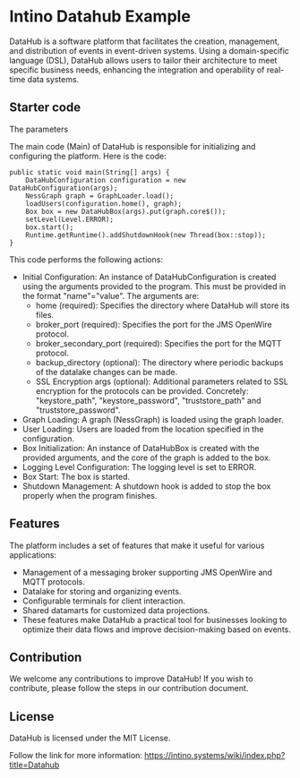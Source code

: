 
# Intino Datahub Example

DataHub is a software platform that facilitates the creation, management, and distribution of events in event-driven systems. Using a domain-specific language (DSL), DataHub allows users to tailor their architecture to meet specific business needs, enhancing the integration and operability of real-time data systems.

## Starter code
The parameters

The main code (Main) of DataHub is responsible for initializing and configuring the platform. Here is the code:

    public static void main(String[] args) {
        DataHubConfiguration configuration = new DataHubConfiguration(args);
        NessGraph graph = GraphLoader.load();
        loadUsers(configuration.home(), graph);
        Box box = new DataHubBox(args).put(graph.core$());
        setLevel(Level.ERROR);
        box.start();
        Runtime.getRuntime().addShutdownHook(new Thread(box::stop));
    }

This code performs the following actions:
 - Initial Configuration: An instance of DataHubConfiguration is created using the arguments provided to the program. This must be provided in the format "name"="value". The arguments are:
   - home (required): Specifies the directory where DataHub will store its files.
   - broker_port (required): Specifies the port for the JMS OpenWire protocol.
   - broker_secondary_port (required): Specifies the port for the MQTT protocol.
   - backup_directory (optional): The directory where periodic backups of the datalake changes can be made.
   - SSL Encryption args (optional): Additional parameters related to SSL encryption for the protocols can be provided. Concretely: "keystore_path", "keystore_password", "truststore_path" and "truststore_password".
 - Graph Loading: A graph (NessGraph) is loaded using the graph loader.
 - User Loading: Users are loaded from the location specified in the configuration.
 - Box Initialization: An instance of DataHubBox is created with the provided arguments, and the core of the graph is added to the box.
 - Logging Level Configuration: The logging level is set to ERROR.
 - Box Start: The box is started.
 - Shutdown Management: A shutdown hook is added to stop the box properly when the program finishes.



## Features
The platform includes a set of features that make it useful for various applications:

 - Management of a messaging broker supporting JMS OpenWire and MQTT protocols.  
 - Datalake for storing and organizing events.
 - Configurable terminals for client interaction.
 - Shared datamarts for customized data projections.
 - These features make DataHub a practical tool for businesses looking to optimize their data flows and improve decision-making based on events.

## Contribution
We welcome any contributions to improve DataHub! If you wish to contribute, please follow the steps in our contribution document.

## License
DataHub is licensed under the MIT License.

Follow the link for more information:
https://intino.systems/wiki/index.php?title=Datahub